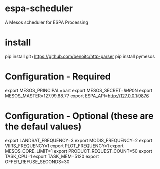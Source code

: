 # espa-scheduler
A Mesos scheduler for ESPA Processing

# install
pip install git+https://github.com/benoitc/http-parser
pip install pymesos

# Configuration - Required
export MESOS_PRINCIPAL=bart
export MESOS_SECRET=$!MP$0N
export MESOS_MASTER=127.99.88.77
export ESPA_API=http://127.0.0.1:9876

# Configuration - Optional (these are the defaul values)
export LANDSAT_FREQUENCY=3
export MODIS_FREQUENCY=2
export VIIRS_FREQUENCY=1
export PLOT_FREQUENCY=1
export MESOS_CORE_LIMIT=1
export PRODUCT_REQUEST_COUNT=50
export TASK_CPU=1
export TASK_MEM=5120
export OFFER_REFUSE_SECONDS=30
